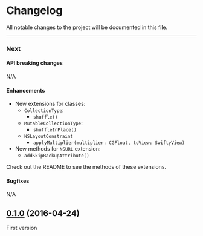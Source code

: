 # Changelog

All notable changes to the project will be documented in this file.

---

### Next

#### API breaking changes

N/A
 
#### Enhancements

- New extensions for classes:
    - `CollectionType`:
        - `shuffle()`
    - `MutableCollectionType`:
        - `shuffleInPlace()`
    - `NSLayoutConstraint`
        - `applyMultiplier(multiplier: CGFloat, toView: SwiftyView)`
- New methods for `NSURL` extension:
    -  `addSkipBackupAttribute()`

Check out the README to see the methods of these extensions.

#### Bugfixes

N/A

## [0.1.0](https://github.com/tbaranes/SwiftyUtils/releases/tag/0.1.0) (2016-04-24)

First version